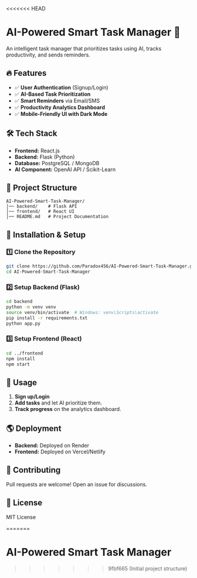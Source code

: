 <<<<<<< HEAD
# AI-Powered Smart Task Manager 🚀

An intelligent task manager that prioritizes tasks using AI, tracks productivity, and sends reminders.

## 🔥 Features
- ✅ **User Authentication** (Signup/Login)
- ✅ **AI-Based Task Prioritization**
- ✅ **Smart Reminders** via Email/SMS
- ✅ **Productivity Analytics Dashboard**
- ✅ **Mobile-Friendly UI with Dark Mode**

## 🛠️ Tech Stack
- **Frontend:** React.js
- **Backend:** Flask (Python)
- **Database:** PostgreSQL / MongoDB
- **AI Component:** OpenAI API / Scikit-Learn

## 📂 Project Structure
```
AI-Powered-Smart-Task-Manager/
│── backend/    # Flask API
│── frontend/   # React UI
│── README.md   # Project Documentation
```

## 🚀 Installation & Setup

### 1️⃣ Clone the Repository
```sh
git clone https://github.com/Paradox456/AI-Powered-Smart-Task-Manager.git
cd AI-Powered-Smart-Task-Manager
```

### 2️⃣ Setup Backend (Flask)
```sh
cd backend
python -m venv venv
source venv/bin/activate  # Windows: venv\Scripts\activate
pip install -r requirements.txt
python app.py
```

### 3️⃣ Setup Frontend (React)
```sh
cd ../frontend
npm install
npm start
```

## 📌 Usage
1. **Sign up/Login**
2. **Add tasks** and let AI prioritize them.
3. **Track progress** on the analytics dashboard.

## 🌎 Deployment
- **Backend:** Deployed on Render
- **Frontend:** Deployed on Vercel/Netlify

## 🤝 Contributing
Pull requests are welcome! Open an issue for discussions.

## 📜 License
MIT License


=======
# AI-Powered Smart Task Manager
>>>>>>> 9fbf665 (Initial project structure)
